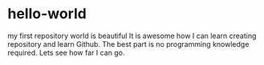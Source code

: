 # hello-world
my first repository
world is beautiful
It is awesome how I can learn creating repository and learn Github. The best part is no programming knowledge required. Lets see how far I can go.
